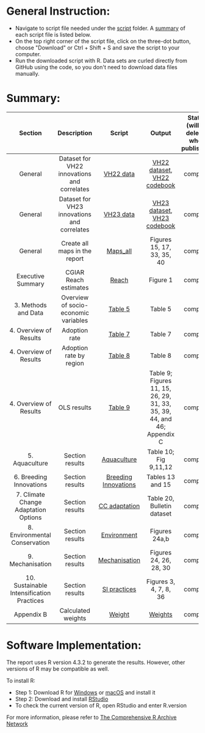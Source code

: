 # General Instruction: 
- Navigate to script file needed under the [script](script) folder. A [summary](#Summary) of each script file is listed below.
- On the top right corner of the script file, click on the three-dot button, choose "Download" or Ctrl + Shift + S and save the script to your computer.
- Run the downloaded script with R. Data sets are curled directly from GitHub using the code, so you don't need to download data files manually. 

# Summary:
Section | Description| Script | Output | Status (will be deleted when published) | 
|:-----:|:------:|:------:| :-----:|:-----:|
|General|Dataset for VH22 innovations and correlates|[VH22 data](script/VH22_data.R)|[VH22 dataset](data/processed/VH22_data.csv), [VH22 codebook](other/codebook%20for%20processed%20data/VH22_data.dic.csv)|complete|
|General|Dataset for VH23 innovations and correlates| [VH23 data](script/VH23_data.R)|[VH23 dataset](data/processed/VH23_data.csv), [VH23 codebook](other/codebook%20for%20processed%20data/VH23_data.dic.csv)|complete|
|General|Create all maps in the report|[Maps_all](script/Maps_all.RmD) |Figures 15, 17, 33, 35, 40 |complete|
|Executive Summary| CGIAR Reach estimates| [Reach](script/Reach.R) | Figure 1 | complete
|3. Methods and Data|Overview of socio-economic variables|[Table 5](script/Table.5.R)|Table 5|complete|
|4. Overview of Results|Adoption rate|[Table 7](script/Table.7.R)|Table 7|complete|
|4. Overview of Results|Adoption rate by region|[Table 8](script/Table.8.R)|Table 8|complete|
|4. Overview of Results|OLS results|[Table 9](script/Table.9.R)|Table 9; Figures 11, 15, 26, 29, 31, 33, 35, 39, 44, and 46; Appendix C| complete|
|5. Aquaculture|Section results |[Aquaculture](script/3.%20Aquaculture.R)|Table 10; Fig 9,11,12 |complete|
|6. Breeding Innovations|Section results |[Breeding Innovations](script/4.%20Breeding%20Innov.R)|Tables 13 and 15|complete|
|7. Climate Change Adaptation Options|Section results|[CC adaptation](script/5.%20CC%20adaptation.R)|Table 20, Bulletin dataset|complete|
|8. Environmental Conservation|Section results|[Environment](script/7.%20Environment.R)|Figures 24a,b|complete|
|9. Mechanisation|Section results|[Mechanisation](script/9.%20Mechanization.R)|Figures 24, 26, 28, 30|complete|
|10. Sustainable Intensification Practices|Section results|[SI practices](script/8.%20SI%20practices.R)|Figures 3, 4, 7, 8, 36|complete|
|Appendix B|Calculated weights|[Weight](https://github.com/CGIAR-SPIA/Viet-Nam-report-2024/blob/main/script/Report_weights.R)|[Weights](Output/Report_weights.csv)|complete|

# Software Implementation:
The report uses R version 4.3.2 to generate the results. However, other versions of R may be compatible as well.

To install R:

- Step 1: Download R for [Windows](https://cran.r-project.org/bin/windows/base/) or [macOS](https://cran.r-project.org/bin/macosx/) and install it
- Step 2: Download and install [RStudio](https://posit.co/download/rstudio-desktop/)
- To check the current version of R, open RStudio and enter R.version
  
For more information, please refer to [The Comprehensive R Archive Network](https://cran.r-project.org/)

